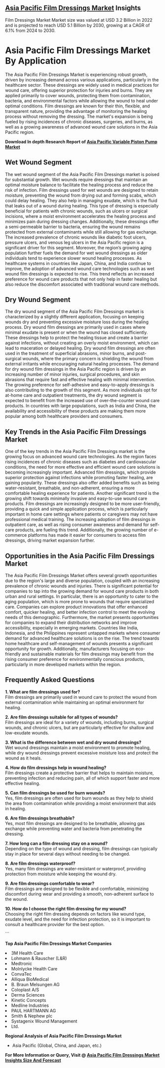 <h2><a href="https://www.verifiedmarketreports.com/download-sample/?rid=123078&amp;utm_source=Github-Feb&amp;utm_medium=225" target="_blank">Asia Pacific Film Dressings Market</a> Insights</h2><p>Film Dressings Market Market size was valued at USD 3.2 Billion in 2022 and is projected to reach USD 5.1 Billion by 2030, growing at a CAGR of 6.1% from 2024 to 2030.</p><p><h1>Asia Pacific Film Dressings Market By Application</h1> <p>The Asia Pacific Film Dressings Market is experiencing robust growth, driven by increasing demand across various applications, particularly in the healthcare sector. These dressings are widely used in medical practices for wound care, offering superior protection for injuries and burns. They are applied primarily to cover wounds, protecting them from contamination, bacteria, and environmental factors while allowing the wound to heal under optimal conditions. Film dressings are known for their thin, flexible, and transparent nature, providing the advantage of monitoring the healing process without removing the dressing. The market's expansion is being fueled by rising incidences of chronic diseases, surgeries, and burns, as well as a growing awareness of advanced wound care solutions in the Asia Pacific region. <p><strong>Download In depth Research Report of <a href="https://www.verifiedmarketreports.com/download-sample/?rid=236118&amp;utm_source=Pulse-Dec&amp;utm_medium=225" target="_blank">Asia Pacific Variable Piston Pump Market</a></strong></p></p> <h2>Wet Wound Segment</h2> <p>The wet wound segment of the Asia Pacific Film Dressings market is poised for substantial growth. Wet wounds require dressings that maintain an optimal moisture balance to facilitate the healing process and reduce the risk of infection. Film dressings used for wet wounds are designed to retain moisture, preventing the wound from drying out and forming scabs, which could delay healing. They also help in managing exudate, which is the fluid that leaks out of a wound during healing. This type of dressing is especially beneficial for patients with chronic wounds, such as ulcers or surgical incisions, where a moist environment accelerates the healing process and minimizes pain during dressing changes. Additionally, these dressings offer a semi-permeable barrier to bacteria, ensuring the wound remains protected from external contaminants while still allowing for gas exchange. The increased prevalence of chronic wounds like diabetic foot ulcers, pressure ulcers, and venous leg ulcers in the Asia Pacific region is a significant driver for this segment. Moreover, the region’s growing aging population further fuels the demand for wet wound dressings as older individuals tend to experience slower wound healing processes. As healthcare systems in countries like Japan, China, and India continue to improve, the adoption of advanced wound care technologies such as wet wound film dressings is expected to rise. This trend reflects an increased preference for wound care products that not only help in faster healing but also reduce the discomfort associated with traditional wound care methods. <h2>Dry Wound Segment</h2> <p>The dry wound segment of the Asia Pacific Film Dressings market is characterized by a slightly different application, focusing on keeping wounds dry and preventing excessive moisture loss during the healing process. Dry wound film dressings are primarily used in cases where minimal exudate is present or when the wound has closed sufficiently. These dressings help to protect the healing tissue and create a barrier against infections, without creating an overly moist environment, which can lead to maceration or delayed healing. Dry wound film dressings are often used in the treatment of superficial abrasions, minor burns, and post-surgical wounds, where the primary concern is shielding the wound from external irritants while encouraging natural healing processes. The demand for dry wound film dressings in the Asia Pacific region is driven by an increasing number of minor injuries, surgical procedures, and skin abrasions that require fast and effective healing with minimal intervention. The growing preference for self-adhesive and easy-to-apply dressings is also contributing to the growth of this segment. As more individuals opt for at-home care and outpatient treatments, the dry wound segment is expected to benefit from the increased use of over-the-counter wound care products. In countries with large populations, such as India and China, the availability and accessibility of these products are making them more popular among both healthcare providers and consumers. <h2>Key Trends in the Asia Pacific Film Dressings Market</h2> <p>One of the key trends in the Asia Pacific Film Dressings market is the growing focus on advanced wound care technologies. As the region faces rising incidences of chronic diseases such as diabetes and cardiovascular conditions, the need for more effective and efficient wound care solutions is becoming increasingly important. Advanced film dressings, which provide superior protection against infections while promoting faster healing, are gaining popularity. These dressings also offer added benefits such as being water-resistant, breathable, and non-adherent, ensuring a more comfortable healing experience for patients. Another significant trend is the growing shift towards minimally invasive and easy-to-use wound care products. Film dressings are increasingly designed to be more user-friendly, providing a quick and simple application process, which is particularly important in home care settings where patients or caregivers may not have professional medical training. The increasing adoption of film dressings in outpatient care, as well as rising consumer awareness and demand for self-care products, are fueling this trend. Additionally, the growing number of e-commerce platforms has made it easier for consumers to access film dressings, driving market expansion further. <h2>Opportunities in the Asia Pacific Film Dressings Market</h2> <p>The Asia Pacific Film Dressings Market offers several growth opportunities due to the region's large and diverse population, coupled with an increasing prevalence of chronic wounds and injuries. There is significant potential for companies to tap into the growing demand for wound care products in both urban and rural settings. In particular, there is an opportunity to cater to the aging population, which is more prone to wounds that require specialized care. Companies can explore product innovations that offer enhanced comfort, quicker healing, and better infection control to meet the evolving needs of this demographic. Furthermore, the market presents opportunities for companies to expand their distribution networks and improve accessibility, especially in emerging markets. Countries like India, Indonesia, and the Philippines represent untapped markets where consumer demand for advanced healthcare solutions is on the rise. The trend towards home healthcare and self-management of wounds presents a significant opportunity for growth. Additionally, manufacturers focusing on eco-friendly and sustainable materials for film dressings may benefit from the rising consumer preference for environmentally conscious products, particularly in more developed markets within the region. <h2>Frequently Asked Questions</h2> <p><b>1. What are film dressings used for?</b><br>Film dressings are primarily used in wound care to protect the wound from external contamination while maintaining an optimal environment for healing.</p> <p><b>2. Are film dressings suitable for all types of wounds?</b><br>Film dressings are ideal for a variety of wounds, including burns, surgical wounds, and chronic ulcers, but are particularly effective for shallow and low-exudate wounds.</p> <p><b>3. What is the difference between wet and dry wound dressings?</b><br>Wet wound dressings maintain a moist environment to promote healing, while dry wound dressings prevent excessive moisture loss and protect the wound as it heals.</p> <p><b>4. How do film dressings help in wound healing?</b><br>Film dressings create a protective barrier that helps to maintain moisture, preventing infection and reducing pain, all of which support faster and more effective healing.</p> <p><b>5. Can film dressings be used for burn wounds?</b><br>Yes, film dressings are often used for burn wounds as they help to shield the area from contamination while providing a moist environment that aids in healing.</p> <p><b>6. Are film dressings breathable?</b><br>Yes, most film dressings are designed to be breathable, allowing gas exchange while preventing water and bacteria from penetrating the dressing.</p> <p><b>7. How long can a film dressing stay on a wound?</b><br>Depending on the type of wound and dressing, film dressings can typically stay in place for several days without needing to be changed.</p> <p><b>8. Are film dressings waterproof?</b><br>Yes, many film dressings are water-resistant or waterproof, providing protection from moisture while keeping the wound dry.</p> <p><b>9. Are film dressings comfortable to wear?</b><br>Film dressings are designed to be flexible and comfortable, minimizing discomfort during wear and providing a smooth, non-adherent surface to the wound.</p> <p><b>10. How do I choose the right film dressing for my wound?</b><br>Choosing the right film dressing depends on factors like wound type, exudate level, and the need for infection protection, so it is important to consult a healthcare provider for the best option.</p> ```</p><p><strong>Top Asia Pacific Film Dressings Market Companies</strong></p><div data-test-id=""><p><li>3M Health Care</li><li> Lohmann & Rauscher (L&R)</li><li> Medtronic</li><li> Molnlycke Health Care</li><li> ConvaTec</li><li> Alliqua BioMedical</li><li> B. Braun Melsungen AG</li><li> Coloplast A/S</li><li> Derma Sciences</li><li> Kinetic Concepts</li><li> Medline Industries</li><li> PAUL HARTMANN AG</li><li> Smith & Nephew plc</li><li> Systagenix Wound Management</li><li> Ltd.</li></p><div><strong>Regional Analysis of&nbsp;Asia Pacific Film Dressings Market</strong></div><ul><li dir="ltr"><p dir="ltr">Asia Pacific (Global, China, and Japan, etc.)</p></li></ul><p><strong>For More Information or Query, Visit @&nbsp;</strong><strong><a href="https://www.verifiedmarketreports.com/product/global-film-dressings-market-report-2019-competitive-landscape-trends-and-opportunities/?utm_source=Github-Feb&amp;utm_medium=225" target="_blank">Asia Pacific Film Dressings Market Insights Size And Forecast</a></strong></p></div><h2>&nbsp;</h2><div data-test-id="">&nbsp;</div>
